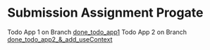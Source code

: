 # Submission Assignment Progate

Todo App 1 on Branch [done_todo_app1](https://github.com/Arriziqrzyx/react-todo-app/tree/done_todo_app1)
Todo App 2 on Branch [done_todo_app2_&_add_useContext](https://github.com/Arriziqrzyx/react-todo-app/tree/done_todo_app2_%26_add_useContext)